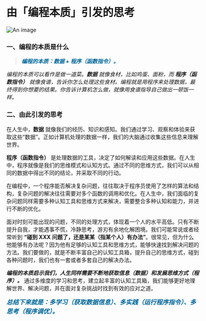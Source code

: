 # 由「编程本质」引发的思考

![An image](/images/beyond/think.jpg)

### 一、编程的本质是什么

> **_<span style="color:#069;">编程的本质：数据 + 程序（函数指令）。</span>_**

_编程的本质可以看作是做一道菜。**数据** 就像食材，比如鸡蛋、面粉，而 **程序（函数指令）** 就像食谱，告诉你怎么处理这些食材。编程就是用程序来处理数据，最终得到你想要的结果。你告诉计算机怎么做，就像用食谱指导自己做出一顿饭一样。_

### 二、由此引发的思考

在人生中，**数据** 就像我们的经历、知识和感知。我们通过学习、观察和体验来获取这些“数据”。正如计算机处理的数据一样，我们的大脑通过收集这些信息来理解世界。

**程序（函数指令）** 是处理数据的工具，决定了如何解读和应用这些数据。在人生中，程序就像是我们的思维模式和认知方式。通过不同的思维方式，我们可以从相同的数据中得出不同的结论，并采取不同的行动。

在编程中，一个程序能否解决复杂问题，往往取决于程序员使用了怎样的算法和结构，复杂问题的解决往往需要对多个函数的调用和优化。在人生中，我们面临的复杂问题同样需要多种认知工具和思维方式来解决，需要整合多种认知和能力，并进行不断的优化。

面对时刻可能出现的问题，不同的处理方式，体现着一个人的水平高低。只有不断提升自我，才能遇事不慌，冷静思考，游刃有余地化解困境。我们可能常说或者经常听到 **“碰到 XXX 问题了，还是某某（指某个人）有办法”**。很常见，但为什么他能够有办法呢？因为他有足够的认知工具和思维方式，能够快速找到解决问题的方法。我们要做的，就是不断丰富自己的认知工具箱，提升自己的思维方式，碰到各种问题时，我们也有一套或者多套自己的解决办法。

**_编程的本质启示我们，人生同样需要不断地获取信息（数据）和发展思维方式（程序）。_** 通过多维度的学习和思考，建立起丰富的认知工具箱，我们能够更好地理解世界、解决问题，并在面对复杂挑战时找到有效的应对之道。

**_<span style="color:#069;font-size:16px;">总结下来就是：多学习（获取数据信息）、多实践（运行程序指令）、多思考（程序调优）。</span>_**
